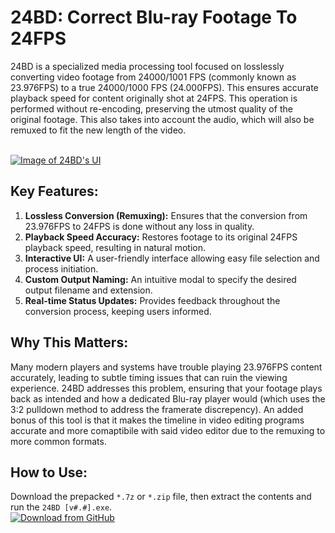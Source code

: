 # 24BD: Correct Blu-ray Footage To 24FPS

24BD is a specialized media processing tool focused on losslessly converting video footage from 24000/1001 FPS (commonly known as 23.976FPS) to a true 24000/1000 FPS (24.000FPS). This ensures accurate playback speed for content originally shot at 24FPS. This operation is performed without re-encoding, preserving the utmost quality of the original footage. This also takes into account the audio, which will also be remuxed to fit the new length of the video.

<br><a href="https://cdn.discordapp.com/attachments/753561208073879642/1138962607278137384/qQMRYNFXfB_v2.avif">
  <img src="https://cdn.discordapp.com/attachments/753561208073879642/1138962607278137384/qQMRYNFXfB_v2.avif" alt="Image of 24BD's UI" style="cursor:pointer;"/>
</a><br>
## Key Features:

1. **Lossless Conversion (Remuxing):** Ensures that the conversion from 23.976FPS to 24FPS is done without any loss in quality.
2. **Playback Speed Accuracy:** Restores footage to its original 24FPS playback speed, resulting in natural motion.
3. **Interactive UI:** A user-friendly interface allowing easy file selection and process initiation.
4. **Custom Output Naming:** An intuitive modal to specify the desired output filename and extension.
5. **Real-time Status Updates:** Provides feedback throughout the conversion process, keeping users informed.

## Why This Matters:

Many modern players and systems have trouble playing 23.976FPS content accurately, leading to subtle timing issues that can ruin the viewing experience. 24BD addresses this problem, ensuring that your footage plays back as intended and how a dedicated Blu-ray player would (which uses the 3:2 pulldown method to address the framerate discrepency). An added bonus of this tool is that it makes the timeline in video editing programs accurate and more comaptibile with said video editor due to the remuxing to more common formats.

## How to Use:

Download the prepacked `*.7z` or `*.zip` file, then extract the contents and run the `24BD [v#.#].exe`.
<br><a href="https://github.com/Knewest/24BD/releases">
  <img src="https://cdn.discordapp.com/attachments/753561208073879642/1110739988712271873/DownloadButtonFromGithub.webp" alt="Download from GitHub" style="cursor:pointer;"/>
